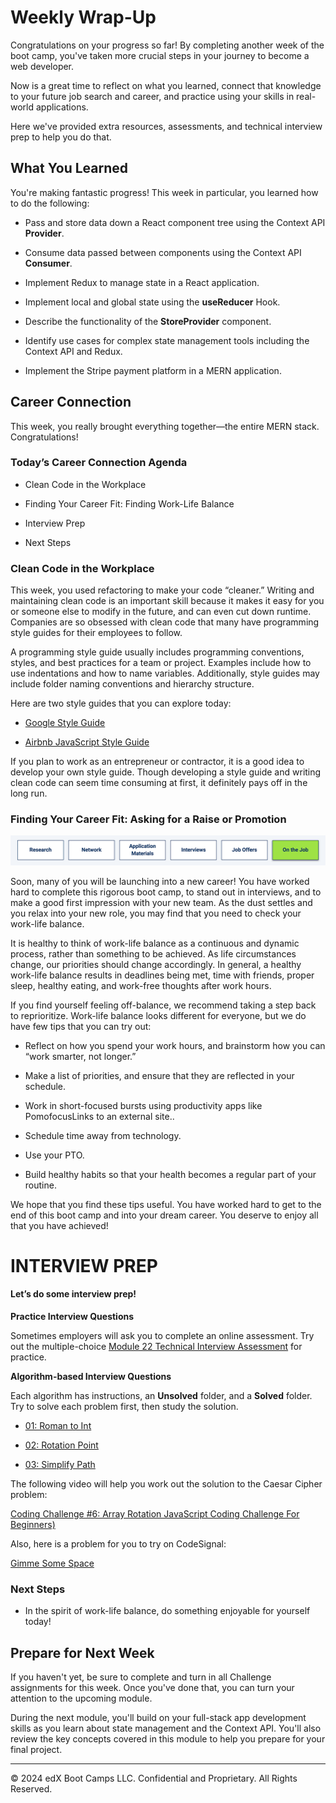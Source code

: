 # Weekly Wrap-Up
Congratulations on your progress so far! By completing another week of the boot camp, you've taken more crucial steps in your journey to become a web developer.

Now is a great time to reflect on what you learned, connect that knowledge to your future job search and career, and practice using your skills in real-world applications.

Here we've provided extra resources, assessments, and technical interview prep to help you do that.

## What You Learned
You're making fantastic progress! This week in particular, you learned how to do the following:

* Pass and store data down a React component tree using the Context API **Provider**.

* Consume data passed between components using the Context API **Consumer**.

* Implement Redux to manage state in a React application.

* Implement local and global state using the **useReducer** Hook.

* Describe the functionality of the **StoreProvider** component.

* Identify use cases for complex state management tools including the Context API and Redux.

* Implement the Stripe payment platform in a MERN application.

## Career Connection
This week, you really brought everything together—the entire MERN stack. Congratulations!

### Today’s Career Connection Agenda
* Clean Code in the Workplace

* Finding Your Career Fit: Finding Work-Life Balance

* Interview Prep

* Next Steps

### Clean Code in the Workplace
This week, you used refactoring to make your code “cleaner.” Writing and maintaining clean code is an important skill because it makes it easy for you or someone else to modify in the future, and can even cut down runtime. Companies are so obsessed with clean code that many have programming style guides for their employees to follow.

A programming style guide usually includes programming conventions, styles, and best practices for a team or project. Examples include how to use indentations and how to name variables. Additionally, style guides may include folder naming conventions and hierarchy structure.

Here are two style guides that you can explore today:

* [Google Style Guide](https://github.com/google/styleguide)

* [Airbnb JavaScript Style Guide](https://github.com/airbnb/javascript)

If you plan to work as an entrepreneur or contractor, it is a good idea to develop your own style guide. Though developing a style guide and writing clean code can seem time consuming at first, it definitely pays off in the long run.

### Finding Your Career Fit: Asking for a Raise or Promotion

![](../../../images/coding-career-on-the-job.png)

Soon, many of you will be launching into a new career! You have worked hard to complete this rigorous boot camp, to stand out in interviews, and to make a good first impression with your new team. As the dust settles and you relax into your new role, you may find that you need to check your work-life balance.

It is healthy to think of work-life balance as a continuous and dynamic process, rather than something to be achieved. As life circumstances change, our priorities should change accordingly. In general, a healthy work-life balance results in deadlines being met, time with friends, proper sleep, healthy eating, and work-free thoughts after work hours.

If you find yourself feeling off-balance, we recommend taking a step back to reprioritize. Work-life balance looks different for everyone, but we do have few tips that you can try out:

* Reflect on how you spend your work hours, and brainstorm how you can “work smarter, not longer.”

* Make a list of priorities, and ensure that they are reflected in your schedule.

* Work in short-focused bursts using productivity apps like PomofocusLinks to an external site..

* Schedule time away from technology.

* Use your PTO.

* Build healthy habits so that your health becomes a regular part of your routine.

We hope that you find these tips useful. You have worked hard to get to the end of this boot camp and into your dream career. You deserve to enjoy all that you have achieved!

# INTERVIEW PREP
#### Let’s do some interview prep!

**Practice Interview Questions**

Sometimes employers will ask you to complete an online assessment. Try out the multiple-choice [Module 22 Technical Interview Assessment](https://forms.gle/o4dUzpW3AS8xVi868) for practice.

**Algorithm-based Interview Questions**

Each algorithm has instructions, an **Unsolved** folder, and a **Solved** folder. Try to solve each problem first, then study the solution.

* [01: Roman to Int](https://static.fullstack-bootcamp.com/algorithms/22-State/01-roman-to-int.zip)

* [02: Rotation Point](https://static.fullstack-bootcamp.com/algorithms/22-State/02-rotation-point.zip)

* [03: Simplify Path](https://static.fullstack-bootcamp.com/algorithms/22-State/03-simplify-path.zip)

The following video will help you work out the solution to the Caesar Cipher problem:

[Coding Challenge #6: Array Rotation JavaScript Coding Challenge For Beginners)](https://www.youtube.com/watch?v=wDac_xf03J4)

Also, here is a problem for you to try on CodeSignal:

[Gimme Some Space](https://app.codesignal.com/public-test/AxFMTeyBvraiNL7H2/qzdetcA7ztuarH)

### Next Steps
* In the spirit of work-life balance, do something enjoyable for yourself today!

## Prepare for Next Week
If you haven't yet, be sure to complete and turn in all Challenge assignments for this week. Once you've done that, you can turn your attention to the upcoming module.

During the next module, you'll build on your full-stack app development skills as you learn about state management and the Context API. You'll also review the key concepts covered in this module to help you prepare for your final project.

---
© 2024 edX Boot Camps LLC. Confidential and Proprietary. All Rights Reserved.